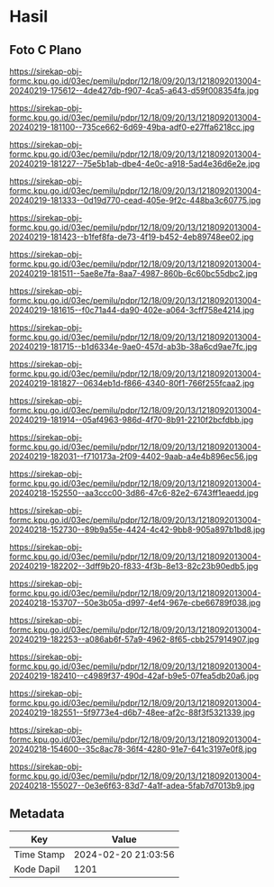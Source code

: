 # Hasil

## Foto C Plano

https://sirekap-obj-formc.kpu.go.id/03ec/pemilu/pdpr/12/18/09/20/13/1218092013004-20240219-175612--4de427db-f907-4ca5-a643-d59f008354fa.jpg

https://sirekap-obj-formc.kpu.go.id/03ec/pemilu/pdpr/12/18/09/20/13/1218092013004-20240219-181100--735ce662-6d69-49ba-adf0-e27ffa6218cc.jpg

https://sirekap-obj-formc.kpu.go.id/03ec/pemilu/pdpr/12/18/09/20/13/1218092013004-20240219-181227--75e5b1ab-dbe4-4e0c-a918-5ad4e36d6e2e.jpg

https://sirekap-obj-formc.kpu.go.id/03ec/pemilu/pdpr/12/18/09/20/13/1218092013004-20240219-181333--0d19d770-cead-405e-9f2c-448ba3c60775.jpg

https://sirekap-obj-formc.kpu.go.id/03ec/pemilu/pdpr/12/18/09/20/13/1218092013004-20240219-181423--b1fef8fa-de73-4f19-b452-4eb89748ee02.jpg

https://sirekap-obj-formc.kpu.go.id/03ec/pemilu/pdpr/12/18/09/20/13/1218092013004-20240219-181511--5ae8e7fa-8aa7-4987-860b-6c60bc55dbc2.jpg

https://sirekap-obj-formc.kpu.go.id/03ec/pemilu/pdpr/12/18/09/20/13/1218092013004-20240219-181615--f0c71a44-da90-402e-a064-3cff758e4214.jpg

https://sirekap-obj-formc.kpu.go.id/03ec/pemilu/pdpr/12/18/09/20/13/1218092013004-20240219-181715--b1d6334e-9ae0-457d-ab3b-38a6cd9ae7fc.jpg

https://sirekap-obj-formc.kpu.go.id/03ec/pemilu/pdpr/12/18/09/20/13/1218092013004-20240219-181827--0634eb1d-f866-4340-80f1-766f255fcaa2.jpg

https://sirekap-obj-formc.kpu.go.id/03ec/pemilu/pdpr/12/18/09/20/13/1218092013004-20240219-181914--05af4963-986d-4f70-8b91-2210f2bcfdbb.jpg

https://sirekap-obj-formc.kpu.go.id/03ec/pemilu/pdpr/12/18/09/20/13/1218092013004-20240219-182031--f710173a-2f09-4402-9aab-a4e4b896ec56.jpg

https://sirekap-obj-formc.kpu.go.id/03ec/pemilu/pdpr/12/18/09/20/13/1218092013004-20240218-152550--aa3ccc00-3d86-47c6-82e2-6743ff1eaedd.jpg

https://sirekap-obj-formc.kpu.go.id/03ec/pemilu/pdpr/12/18/09/20/13/1218092013004-20240218-152730--89b9a55e-4424-4c42-9bb8-905a897b1bd8.jpg

https://sirekap-obj-formc.kpu.go.id/03ec/pemilu/pdpr/12/18/09/20/13/1218092013004-20240219-182202--3dff9b20-f833-4f3b-8e13-82c23b90edb5.jpg

https://sirekap-obj-formc.kpu.go.id/03ec/pemilu/pdpr/12/18/09/20/13/1218092013004-20240218-153707--50e3b05a-d997-4ef4-967e-cbe66789f038.jpg

https://sirekap-obj-formc.kpu.go.id/03ec/pemilu/pdpr/12/18/09/20/13/1218092013004-20240219-182253--a086ab6f-57a9-4962-8f65-cbb257914907.jpg

https://sirekap-obj-formc.kpu.go.id/03ec/pemilu/pdpr/12/18/09/20/13/1218092013004-20240219-182410--c4989f37-490d-42af-b9e5-07fea5db20a6.jpg

https://sirekap-obj-formc.kpu.go.id/03ec/pemilu/pdpr/12/18/09/20/13/1218092013004-20240219-182551--5f9773e4-d6b7-48ee-af2c-88f3f5321339.jpg

https://sirekap-obj-formc.kpu.go.id/03ec/pemilu/pdpr/12/18/09/20/13/1218092013004-20240218-154600--35c8ac78-36f4-4280-91e7-641c3197e0f8.jpg

https://sirekap-obj-formc.kpu.go.id/03ec/pemilu/pdpr/12/18/09/20/13/1218092013004-20240218-155027--0e3e6f63-83d7-4a1f-adea-5fab7d7013b9.jpg


## Metadata

| Key        | Value               |
| ---------- | ------------------- |
| Time Stamp | 2024-02-20 21:03:56 |
| Kode Dapil | 1201                |



